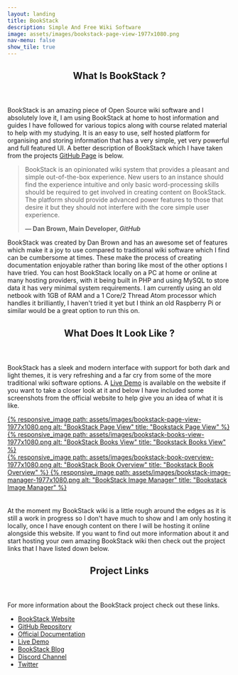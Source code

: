 ```yaml
---
layout: landing
title: BookStack
description: Simple And Free Wiki Software
image: assets/images/bookstack-page-view-1977x1080.png
nav-menu: false
show_tile: true
---
```


<!-- Main -->
<div id="main">

<!-- One -->
<section id="one">
	<div class="inner">
		<header class="major">
			<h2>What Is BookStack ?</h2>
		</header>
		<p>BookStack is an amazing piece of Open Source wiki software and I absolutely love it, I am using BookStack at home to host information and guides I have followed for various topics along with course related material to help with my studying. It is an easy to use, self hosted platform for organising and storing information that has a very simple, yet very powerful and full featured UI. A better description of BookStack which I have taken from the projects <a href="https://github.com/BookStackApp/BookStack" target="_blank">GitHub Page</a> is below.</p>
        <blockquote cite="https://github.com/BookStackApp/BookStack">
            <p>BookStack is an opinionated wiki system that provides a pleasant and simple out-of-the-box experience. New users to an instance should find the experience intuitive and only basic word-processing skills should be required to get involved in creating content on BookStack. The platform should provide advanced power features to those that desire it but they should not interfere with the core simple user experience.</p>
            <figcaption><b>— Dan Brown, Main Developer, <cite>GitHub</cite></b></figcaption>
        </blockquote>
        <p>BookStack was created by Dan Brown and has an awesome set of features which make it a joy to use compared to traditional wiki software which I find can be cumbersome at times. These make the process of creating documentation enjoyable rather than boring like most of the other options I have tried. You can host BookStack locally on a PC at home or online at many hosting providers, with it being built in PHP and using MySQL to store data it has very minimal system requirements. I am currently using an old netbook with 1GB of RAM and a 1 Core/2 Thread Atom processor which handles it brilliantly, I haven't tried it yet but I think an old Raspberry Pi or similar would be a great option to run this on.</p>
        <header class="major">
			<h2>What Does It Look Like ?</h2>
		</header>
        <p>BookStack has a sleek and modern interface with support for both dark and light themes, it is very refreshing and a far cry from some of the more traditional wiki software options. A <a href="https://demo.bookstackapp.com/login?email=admin@example.com&password=password" target="_blank">Live Demo</a> is available on the website if you want to take a closer look at it and below I have included some screenshots from the official website to help give you an idea of what it is like.</p>
        <section class="row">
            <a class="image column" href="../assets/images/bookstack-page-view-1977x1080.png" target="_blank">
                {% responsive_image path: assets/images/bookstack-page-view-1977x1080.png alt: "BookStack Page View" title: "Bookstack Page View" %}
            </a>
            <a class="image column" href="../assets/images/bookstack-books-view-1977x1080.png" target="_blank">
                {% responsive_image path: assets/images/bookstack-books-view-1977x1080.png alt: "BookStack Books View" title: "Bookstack Books View" %}
            </a>
        </section>
        <section class="row">
            <a class="image column" href="../assets/images/bookstack-book-overview-1977x1080.png" target="_blank">
                {% responsive_image path: assets/images/bookstack-book-overview-1977x1080.png alt: "BookStack Book Overview" title: "Bookstack Book Overview" %}
            </a>
            <a class="image column" href="../assets/images/bookstack-image-manager-1977x1080.png" target="_blank">
                {% responsive_image path: assets/images/bookstack-image-manager-1977x1080.png alt: "BookStack Image Manager" title: "Bookstack Image Manager" %}
            </a>
        </section>
        <p style="padding-top: 1.5em;">At the moment my BookStack wiki is a little rough around the edges as it is still a work in progress so I don't have much to show and I am only hosting it locally, once I have enough content on there I will be hosting it online alongside this website. If you want to find out more information about it and start hosting your own amazing BookStack wiki then check out the project links that I have listed down below.</p>
	</div>
</section>

<!-- Two -->
<section id="two">
	<div class="inner">
		<header class="major">
			<h2>Project Links</h2>
		</header>
		<p>For more information about the BookStack project check out these links.</p>
		<ul>
			<li><a href="https://www.bookstackapp.com/" target="_blank">BookStack Website</a></li>
            <li><a href="https://github.com/BookStackApp/BookStack" target="_blank">GitHub Repository</a></li>
            <li><a href="https://www.bookstackapp.com/docs" target="_blank">Official Documentation</a></li>
            <li><a href="https://demo.bookstackapp.com/login?email=admin@example.com&password=password" target="_blank">Live Demo</a></li>
            <li><a href="https://www.bookstackapp.com/blog" target="_blank">BookStack Blog</a></li>
            <li><a href="https://discord.gg/ztkBqR2" target="_blank">Discord Channel</a></li>
            <li><a href="https://twitter.com/bookstack_app" target="_blank">Twitter</a></li>
		</ul>
	</div>
</section>

<!-- Main End -->
</div>
